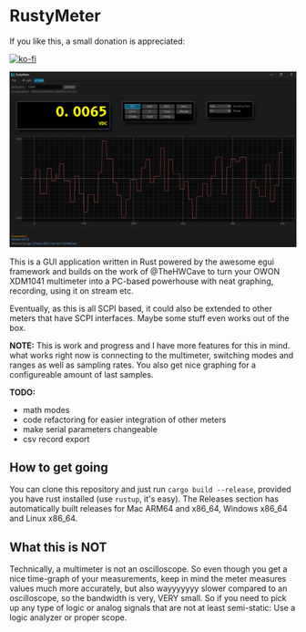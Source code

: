 # RustyMeter

If you like this, a small donation is appreciated:

[![ko-fi](https://ko-fi.com/img/githubbutton_sm.svg)](https://ko-fi.com/R6R8DQO8C)

![screenshot](assets/screenshot.png)

This is a GUI application written in Rust powered by the awesome egui framework and builds
on the work of @TheHWCave to turn your OWON XDM1041 multimeter into a PC-based powerhouse
with neat graphing, recording, using it on stream etc.

Eventually, as this is all SCPI based, it could also be extended to other meters that have SCPI interfaces.
Maybe some stuff even works out of the box.

**NOTE:** This is work and progress and I have more features for this in mind. what works right now is connecting to the multimeter, switching modes and ranges as well as sampling rates. You also get nice graphing for a configureable amount of last samples.

**TODO:**

- math modes
- code refactoring for easier integration of other meters
- make serial parameters changeable
- csv record export

## How to get going

You can clone this repository and just run `cargo build --release`, provided you have rust installed (use `rustup`, it's easy).
The Releases section has automatically built releases for Mac ARM64 and x86_64, Windows x86_64 and Linux x86_64.

## What this is NOT

Technically, a multimeter is not an oscilloscope. So even though you get a nice time-graph of your measurements, 
keep in mind the meter measures values much more accurately, but also wayyyyyyy slower compared to an oscilloscope, so the
bandwidth is very, VERY small.
So if you need to pick up any type of logic or analog signals that are not at least semi-static: Use a logic analyzer or proper scope.
